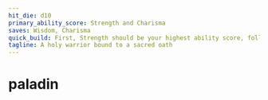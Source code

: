 ```yaml
---
hit_die: d10
primary_ability_score: Strength and Charisma
saves: Wisdom, Charisma
quick_build: First, Strength should be your highest ability score, followed by Charisma. Second, choose the noble background.
tagline: A holy warrior bound to a sacred oath
---
```


# paladin
